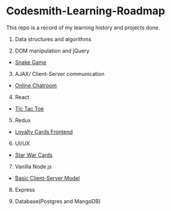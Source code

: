 # Codesmith-Learning-Roadmap
This repo is a record of my learning history and projects done.

1. Data structures and algorithms

2. DOM manipulation and jQuery
  - [Snake Game](https://github.com/yankun-song/Snake-Game)
3. AJAX/ Client-Server communication
  - [Online Chatroom](https://github.com/yankun-song/Online-Chat-Room)
4. React
  - [Tic Tac Toe](https://github.com/yankun-song/Tic-Tac-Toe)
5. Redux
  - [Loyalty Cards Frontend](https://github.com/yankun-song/Loyalty-Cards-Frontend)
6. UI/UX
  - [Star War Cards](https://github.com/yankun-song/Star-Wars-Cards)
7. Vanilla Node.js
  - [Basic Client-Server Model](https://github.com/yankun-song/Basic-Client-Server-Model)
8. Express

9. Database(Postgres and MangoDB)

